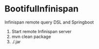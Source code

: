 # BootifulInfinispan
Infinispan remote query DSL and Springboot

1. Start remote Infinispan server
2. mvn clean package
3. ./<jar name>.jar
